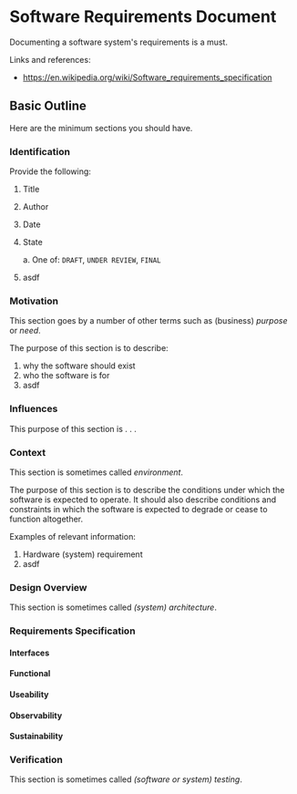 # Software Requirements Document

Documenting a software system's requirements is a must.

Links and references:

* https://en.wikipedia.org/wiki/Software_requirements_specification

## Basic Outline

Here are the minimum sections you should have.

### Identification

Provide the following:

1. Title
1. Author
1. Date
1. State

    a. One of: `DRAFT`, `UNDER REVIEW`, `FINAL`
1. asdf

### Motivation

This section goes by a number of other terms such as (business) *purpose* or *need*.

The purpose of this section is to describe:

1. why the software should exist
1. who the software is for
1. asdf


### Influences

This purpose of this section is . . .

### Context

This section is sometimes called *environment*.

The purpose of this section is to describe the conditions under which the software is expected to operate. It should also describe conditions and constraints in which the software is expected to degrade or cease to function altogether.

Examples of relevant information:

1. Hardware (system) requirement
1. asdf

### Design Overview

This section is sometimes called *(system) architecture*.

### Requirements Specification

#### Interfaces

#### Functional

#### Useability

#### Observability

#### Sustainability

### Verification

This section is sometimes called *(software or system) testing*.

